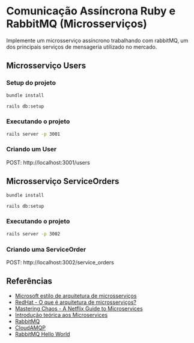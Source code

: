# Comunicação Assíncrona Ruby e RabbitMQ (Microsserviços)

Implemente um microsserviço assíncrono trabalhando com rabbitMQ, um dos principais serviços de mensageria utilizado no mercado.

## Microsserviço Users

### Setup do projeto

```sh
bundle install
```

```sh
rails db:setup
```

### Executando o projeto

```sh
rails server -p 3001
```

### Criando um User

POST:
http://localhost:3001/users

## Microsserviço ServiceOrders

```sh
bundle install
```

```sh
rails db:setup
```

### Executando o projeto

```sh
rails server -p 3002
```

### Criando uma ServiceOrder

POST:
http://localhost:3002/service_orders

## Referências

- [Microsoft estilo de arquitetura de microsserviços](https://docs.microsoft.com/pt-br/azure/architecture/guide/architecture-styles/microservices)
- [RedHat - O que é arquitetura de microsserviços?](https://www.redhat.com/pt-br/topics/microservices)
- [Mastering Chaos - A Netflix Guide to Microservices](https://www.youtube.com/watch?v=CZ3wIuvmHeM&ab_channel=InfoQ)
- [Introdução teórica aos Microservices](https://www.anchietajunior.com/posts/microservices-introduction/)
- [RabbitMQ](https://www.rabbitmq.com/)
- [CloudAMQP](https://www.cloudamqp.com/)
- [RabbitMQ Hello World](https://www.rabbitmq.com/tutorials/tutorial-one-ruby.html)
